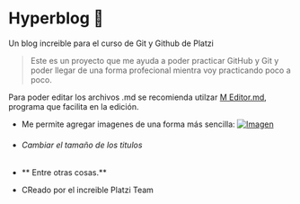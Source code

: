 # Hyperblog 💚
Un blog increible para el curso de Git y Github de Platzi

> Este es un proyecto que me ayuda a poder practicar GitHub y Git y poder llegar de una forma profecional mientra voy practicando poco a poco.

Para poder editar los archivos .md se recomienda utilzar  [M Editor.md](https://pandao.github.io/editor.md/en.html "M Editor.md"), programa que facilita en la edición.

- Me permite agregar imagenes de una forma más sencilla: 
[![Imagen](https://i0.wp.com/codigoespagueti.com/wp-content/uploads/2014/06/GIF.gif?fit=640%2C360&quality=80&ssl=1 "Imagen")](http://https://i0.wp.com/codigoespagueti.com/wp-content/uploads/2014/06/GIF.gif?fit=640%2C360&quality=80&ssl=1 "Imagen")  

- ###### Cambiar el tamaño de los titulos
- ** Entre otras cosas.**



* CReado por el increible Platzi Team